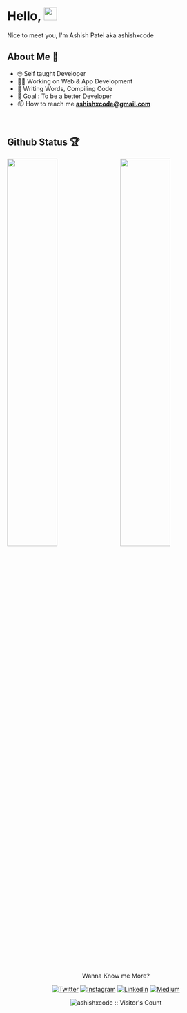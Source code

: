 # Hello, <img src="https://raw.githubusercontent.com/MartinHeinz/MartinHeinz/master/wave.gif" width="30px" height="30px">

Nice to meet you, I'm Ashish Patel aka ashishxcode
## About Me 🤠

- 🤓 Self taught Developer 
- 👩‍💻 Working on Web & App Development 
- 📝 Writing Words, Compiling Code
- 🎯 Goal : To be a better Developer 
- 📫 How to reach me **ashishxcode@gmail.com**
   
<br>

 
## Github Status 🏆

<img  src="https://github-readme-stats.vercel.app/api?username=ashishxcode&count_private=true&show_icons=true&hide_border=true&theme=react" width="48%" align="right" >
<img  src="https://github-readme-streak-stats.herokuapp.com/?user=ashishxcode&theme=react" width="48%" >
<br>

<p align="center">Wanna Know me More?</p>

<p align="center">
 
<a href="https://twitter.com/ashishxcode" target="_blank">
<img src="https://img.shields.io/badge/-Twitter-%231DA1F2" alt="Twitter" /></a> 

<a href="https://www.instagram.com/ashishxcode" target="_blank">
<img src="https://img.shields.io/badge/-Instagram-%23eb13a5" alt="Instagram" /></a>  

<a href="https://www.linkedin.com/in/ashishxcode" target="_blank">
<img src="https://img.shields.io/badge/-LinkedIn-%233781da" alt="LinkedIn"/></a>
    
<a href="https://ashishxcode.medium.com/" target="_blank">
<img src="https://img.shields.io/badge/-Medium-%2337817f" alt="Medium" /></a>  

</p>

<p align="center"><img src="https://visitor-badge.laobi.icu/badge?page_id=ashishxcode.ashishxcode" alt="ashishxcode :: Visitor's Count" /></p>

